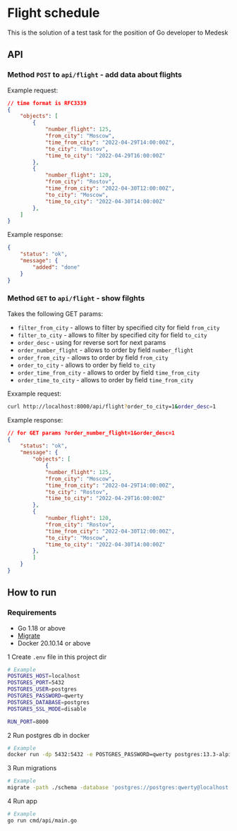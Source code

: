 # Flight schedule

This is the solution of a test task for the position of Go developer to Medesk

## API

### Method `POST` to `api/flight` - add data about flights

Example request:

```json
// time format is RFC3339
{
    "objects": [
        {
            "number_flight": 125,
            "from_city": "Moscow",
            "time_from_city": "2022-04-29T14:00:00Z",
            "to_city": "Rostov",
            "time_to_city": "2022-04-29T16:00:00Z"
        },
        {
            "number_flight": 120,
            "from_city": "Rostov",
            "time_from_city": "2022-04-30T12:00:00Z",
            "to_city": "Moscow",
            "time_to_city": "2022-04-30T14:00:00Z"
        },
    ]
}
```

Example response:

```json
{
    "status": "ok",
    "message": {
        "added": "done"
    }
}
```

### Method `GET` to `api/flight` - show filghts

Takes the following GET params:

- `filter_from_city` - allows to filter by specified city for field `from_city`
- `filter_to_city` - allows to filter by specified city for field `to_city`
- `order_desc` - using for reverse sort for next params
- `order_number_flight` - allows to order by field `number_flight`
- `order_from_city` - allows to order by field `from_city`
- `order_to_city` - allows to order by field `to_city`
- `order_time_from_city` - allows to order by field `time_from_city`
- `order_time_to_city` - allows to order by field `time_from_city`

Exxample request:

```bash
curl http://localhost:8000/api/flight?order_to_city=1&order_desc=1
```

Example response:

```json
// for GET params ?order_number_flight=1&order_desc=1
{
    "status": "ok",
    "message": {
        "objects": [
            {
            "number_flight": 125,
            "from_city": "Moscow",
            "time_from_city": "2022-04-29T14:00:00Z",
            "to_city": "Rostov",
            "time_to_city": "2022-04-29T16:00:00Z"
        },
        {
            "number_flight": 120,
            "from_city": "Rostov",
            "time_from_city": "2022-04-30T12:00:00Z",
            "to_city": "Moscow",
            "time_to_city": "2022-04-30T14:00:00Z"
        },
        ]
    }
}
```

## How to run

### Requirements

- Go 1.18 or above
- [Migrate](https://github.com/golang-migrate/migrate)
- Docker 20.10.14 or above

1 Create `.env` file in this project dir

```bash
# Example
POSTGRES_HOST=localhost
POSTGRES_PORT=5432
POSTGRES_USER=postgres
POSTGRES_PASSWORD=qwerty
POSTGRES_DATABASE=postgres
POSTGRES_SSL_MODE=disable

RUN_PORT=8000
```

2 Run postgres db in docker

```bash
# Example
docker run -dp 5432:5432 -e POSTGRES_PASSWORD=qwerty postgres:13.3-alpine
```

3 Run migrations

```bash
# Example
migrate -path ./schema -database 'postgres://postgres:qwerty@localhost:5432/postgres?sslmode=disable' -verbose up
```

4 Run app

```bash
# Example
go run cmd/api/main.go 
```
